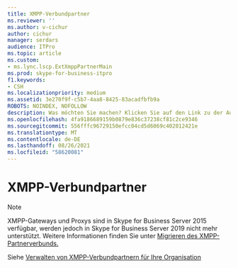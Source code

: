 ```yaml
---
title: XMPP-Verbundpartner
ms.reviewer: ''
ms.author: v-cichur
author: cichur
manager: serdars
audience: ITPro
ms.topic: article
ms.custom:
- ms.lync.lscp.ExtXmppPartnerMain
ms.prod: skype-for-business-itpro
f1.keywords:
- CSH
ms.localizationpriority: medium
ms.assetid: 3e270f9f-c5b7-4aa8-8425-83acadfbfb9a
ROBOTS: NOINDEX, NOFOLLOW
description: Was möchten Sie machen? Klicken Sie auf den Link zu der Aufgabe, die Sie ausführen möchten.
ms.openlocfilehash: 4fa9186689159b0879e836c37238cf81c2ce9346
ms.sourcegitcommit: 556fffc96729150efcc04cd5d6069c402012421e
ms.translationtype: MT
ms.contentlocale: de-DE
ms.lasthandoff: 08/26/2021
ms.locfileid: "58620081"
---
```

# <a name="xmpp-federated-partners"></a>XMPP-Verbundpartner

> [!NOTE]
> XMPP-Gateways und Proxys sind in Skype for Business Server 2015 verfügbar, werden jedoch in Skype for Business Server 2019 nicht mehr unterstützt. Weitere Informationen finden Sie unter [Migrieren des XMPP-Partnerverbunds.](../../../../SfBServer2019/migration/migrating-xmpp-federation.md)

Siehe [Verwalten von XMPP-Verbundpartnern für Ihre Organisation](/previous-versions/office/lync-server-2013/lync-server-2013-manage-xmpp-federated-partners-for-your-organization)